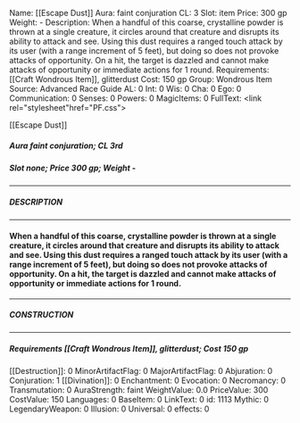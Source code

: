 Name: [[Escape Dust]]
Aura: faint conjuration
CL: 3
Slot: item
Price: 300 gp
Weight: -
Description: When a handful of this coarse, crystalline powder is thrown at a single creature, it circles around that creature and disrupts its ability to attack and see. Using this dust requires a ranged touch attack by its user (with a range increment of 5 feet), but doing so does not provoke attacks of opportunity. On a hit, the target is dazzled and cannot make attacks of opportunity or immediate actions for 1 round.
Requirements: [[Craft Wondrous Item]], glitterdust
Cost: 150 gp
Group: Wondrous Item
Source: Advanced Race Guide
AL: 0
Int: 0
Wis: 0
Cha: 0
Ego: 0
Communication: 0
Senses: 0
Powers: 0
MagicItems: 0
FullText: <link rel="stylesheet"href="PF.css"><div class="heading"><p class="alignleft">[[Escape Dust]]</p><div style="clear: both;"></div></div><div><h5><b>Aura </b>faint conjuration; <b>CL </b>3rd</h5><h5><b>Slot </b>none; <b>Price </b>300 gp; <b>Weight </b>-</h5></div><hr/><div><h5><b>DESCRIPTION</b></h5></div><hr/><div><h4><p>When a handful of this coarse, crystalline powder is thrown at a single creature, it circles around that creature and disrupts its ability to attack and see. Using this dust requires a ranged touch attack by its user (with a range increment of 5 feet), but doing so does not provoke attacks of opportunity. On a hit, the target is dazzled and cannot make attacks of opportunity or immediate actions for 1 round.</p></h4></div><hr/><div><h5><b>CONSTRUCTION</b></h5></div><hr/><div><h5><b>Requirements </b>[[Craft Wondrous Item]], <i>glitterdust</i>; <b>Cost </b>150 gp</h5></div>
[[Destruction]]: 0
MinorArtifactFlag: 0
MajorArtifactFlag: 0
Abjuration: 0
Conjuration: 1
[[Divination]]: 0
Enchantment: 0
Evocation: 0
Necromancy: 0
Transmutation: 0
AuraStrength: faint
WeightValue: 0.0
PriceValue: 300
CostValue: 150
Languages: 0
BaseItem: 0
LinkText: 0
id: 1113
Mythic: 0
LegendaryWeapon: 0
Illusion: 0
Universal: 0
effects: 0
